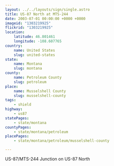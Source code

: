 ```yaml
---
layout: ../../layouts/sign/single.astro
title: US-87 North at MTS-244
date: 2003-07-01 00:00:00 +0000 +0000
imageid: "1303219925"
flickrid: "1303219925"
location:
    latitude: 46.801461
    longitude: -108.607765
country:
    name: United States
    slug: united-states
state:
    name: Montana
    slug: montana
county:
    name: Petroleum County
    slug: petroleum
place:
    name: Musselshell County
    slug: musselshell-county
tags:
    - shield
highway:
    - us87
statePages:
    - state/montana
countyPages:
    - state/montana/petroleum
placePages:
    - state/montana/petroleum/musselshell-county

---
```

US-87/MTS-244 Junction on US-87 North